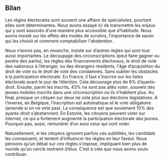 ## Bilan
Les règles électorales sont souvent une affaire de spécialistes, pourtant elles sont déterminantes. Nous avons essayé ici de transmettre les enjeux qui y sont associés d’une manière plus accessible que d’habitude. Nous avons insisté sur les effets des modes de scrutins, l’importance de savoir qui les choisit et comment comptabiliser l'abstention.

Nous n’avons pas, en revanche, insisté sur d’autres règles qui sont tout aussi importantes. Le découpage des circonscriptions (peut faire gagner ou perdre des partis), les règles des financements électoraux, le droit de vote des nationaux à l’étranger, ou des étrangers résidents, l'âge d’acquisition du droit de vote ou le droit de vote des condamnés. Sans oublier les obstacles à la participation électorale. En France, il faut s'inscrire sur les listes électorale avant le jour de l’élection. Cela décourage plus de 6% d’ayants-droit.
Ensuite, parmi les inscrits, 43% ne sont pas allés voter, souvent des jeunes mobiles inscrits dans une circonscription où ils n’habitent plus. Au final, presque un citoyen sur deux ne vote plus aux élections législatives. A l’inverse, en Belgique, l’inscription est automatique et le vote obligatoire (amende si on ne vote pas). La conséquence est que seulement 10% des ayants-droit s’abstiennent. En Estonie, les citoyens peuvent voter sur internet, ce qui a fortement augmenté la participation électorale des jeunes. Pourquoi pas, aussi, rémunérer d’un euro ceux qui vont voter.

Naturellement, si les citoyens ignorent parfois ces subtilités, les candidats les connaissent, et tentent d’influencer les règles en leur faveur. Nous pensons qu’un débat sur ces règles s’impose, impliquant bien plus de monde qu’un cercle restreint d’élus. C’est à cela que nous avons voulu contribuer.  
